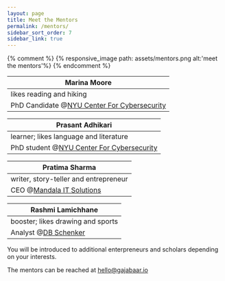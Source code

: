 ```yaml
---
layout: page
title: Meet the Mentors
permalink: /mentors/
sidebar_sort_order: 7
sidebar_link: true
---
```


{% comment %}
{% responsive_image path: assets/mentors.png alt:'meet the mentors'%}
{% endcomment %}


|Marina Moore
|-----
|likes reading and hiking|
|PhD Candidate @[NYU Center For Cybersecurity](https://www.nyu.edu/)|

|Prasant Adhikari
|-----
|learner; likes language and literature|
|PhD student @[NYU Center For Cybersecurity](https://www.nyu.edu/)|

|Pratima Sharma
|-----
|writer, story-teller and entrepreneur|
|CEO @[Mandala IT Solutions](https://mandalaitsolutions.com/)|

|Rashmi Lamichhane
|-----
|booster; likes drawing and sports|
|Analyst @[DB Schenker](https://www.dbschenker.com/global)|

You will be introduced to additional enterpreneurs and scholars depending on your interests.

The mentors can be reached at [hello@gajabaar.io](mailto:hello@gajbaar.io)
